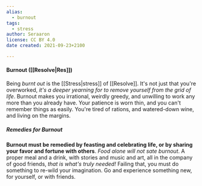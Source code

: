 ```yaml
---
alias:
  - burnout
tags:
  - stress
author: Seraaron
license: CC BY 4.0
date created: 2021-09-23+2100

---
```


#### Burnout ([[Resolve|Res]])

Being _burnt out_ is the [[Stress|stress]] of [[Resolve]]. It's not just that you're overworked, _it's a deeper yearning for to remove yourself from the grid of life_. Burnout makes you irrational, weirdly greedy, and unwilling to work any more than you already have. Your patience is worn thin, and you can't remember things as easily. You're tired of rations, and watered-down wine, and living on the margins.

##### Remedies for Burnout

**Burnout must be remedied by feasting and celebrating life, or by sharing your favor and fortune with others**. _Food alone will not sate burnout_. A proper meal and a drink, with stories and music and art, all in the company of good friends, _that is what's truly needed!_ Failing that, you must do something to re-wild your imagination. Go and experience something new, for yourself, or with friends. 

